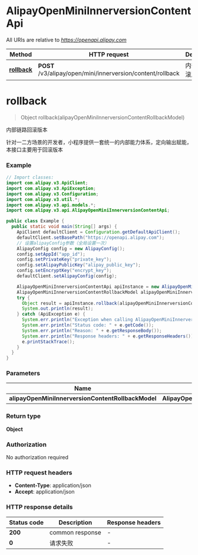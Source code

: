 # AlipayOpenMiniInnerversionContentApi

All URIs are relative to *https://openapi.alipay.com*

| Method | HTTP request | Description |
|------------- | ------------- | -------------|
| [**rollback**](AlipayOpenMiniInnerversionContentApi.md#rollback) | **POST** /v3/alipay/open/mini/innerversion/content/rollback | 内部链路回滚版本 |


<a name="rollback"></a>
# **rollback**
> Object rollback(alipayOpenMiniInnerversionContentRollbackModel)

内部链路回滚版本

针对一二方场景的开发者，小程序提供一套统一的内部能力体系，定向输出赋能，本接口主要用于回滚版本 

### Example
```java
// Import classes:
import com.alipay.v3.ApiClient;
import com.alipay.v3.ApiException;
import com.alipay.v3.Configuration;
import com.alipay.v3.util.*;
import com.alipay.v3.api.models.*;
import com.alipay.v3.api.AlipayOpenMiniInnerversionContentApi;

public class Example {
  public static void main(String[] args) {
    ApiClient defaultClient = Configuration.getDefaultApiClient();
    defaultClient.setBasePath("https://openapi.alipay.com");
    // 设置alipayConfig参数（全局设置一次）
    AlipayConfig config = new AlipayConfig();
    config.setAppId("app_id");
    config.setPrivateKey("private_key");
    config.setAlipayPublicKey("alipay_public_key");
    config.setEncryptKey("encrypt_key");
    defaultClient.setAlipayConfig(config);

    AlipayOpenMiniInnerversionContentApi apiInstance = new AlipayOpenMiniInnerversionContentApi(defaultClient);
    AlipayOpenMiniInnerversionContentRollbackModel alipayOpenMiniInnerversionContentRollbackModel = new AlipayOpenMiniInnerversionContentRollbackModel(); // AlipayOpenMiniInnerversionContentRollbackModel | 
    try {
      Object result = apiInstance.rollback(alipayOpenMiniInnerversionContentRollbackModel);
      System.out.println(result);
    } catch (ApiException e) {
      System.err.println("Exception when calling AlipayOpenMiniInnerversionContentApi#rollback");
      System.err.println("Status code: " + e.getCode());
      System.err.println("Reason: " + e.getResponseBody());
      System.err.println("Response headers: " + e.getResponseHeaders());
      e.printStackTrace();
    }
  }
}
```

### Parameters

| Name | Type | Description  | Notes |
|------------- | ------------- | ------------- | -------------|
| **alipayOpenMiniInnerversionContentRollbackModel** | **AlipayOpenMiniInnerversionContentRollbackModel**|  | [optional] |

### Return type

**Object**

### Authorization

No authorization required

### HTTP request headers

 - **Content-Type**: application/json
 - **Accept**: application/json

### HTTP response details
| Status code | Description | Response headers |
|-------------|-------------|------------------|
| **200** | common response |  -  |
| **0** | 请求失败 |  -  |

